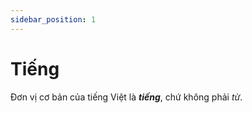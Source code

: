 ```yaml
---
sidebar_position: 1
---
```


# Tiếng

Đơn vị cơ bản của tiếng Việt là ***tiếng***, chứ không phải *từ*.